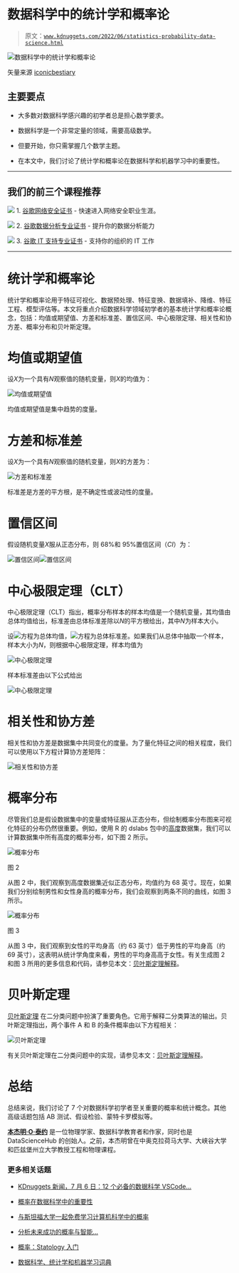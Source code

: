 # 数据科学中的统计学和概率论

> 原文：[`www.kdnuggets.com/2022/06/statistics-probability-data-science.html`](https://www.kdnuggets.com/2022/06/statistics-probability-data-science.html)

![数据科学中的统计学和概率论](img/0bc12070ef53ae8c6e6950e9dba351e1.png)

矢量来源 [iconicbestiary](https://www.freepik.com/free-vector/statistical-data-abstract-paper-tablet_1311213.htm#query=probability&position=0&from_view=search)

## 主要要点

+   大多数对数据科学感兴趣的初学者总是担心数学要求。

+   数据科学是一个非常定量的领域，需要高级数学。

+   但要开始，你只需掌握几个数学主题。

+   在本文中，我们讨论了统计学和概率论在数据科学和机器学习中的重要性。

* * *

## 我们的前三个课程推荐

![](img/0244c01ba9267c002ef39d4907e0b8fb.png) 1\. [谷歌网络安全证书](https://www.kdnuggets.com/google-cybersecurity) - 快速进入网络安全职业生涯。

![](img/e225c49c3c91745821c8c0368bf04711.png) 2\. [谷歌数据分析专业证书](https://www.kdnuggets.com/google-data-analytics) - 提升你的数据分析能力

![](img/0244c01ba9267c002ef39d4907e0b8fb.png) 3\. [谷歌 IT 支持专业证书](https://www.kdnuggets.com/google-itsupport) - 支持你的组织的 IT 工作

* * *

# 统计学和概率论

统计学和概率论用于特征可视化、数据预处理、特征变换、数据填补、降维、特征工程、模型评估等。本文将重点介绍数据科学领域初学者的基本统计学和概率论概念，包括：均值或期望值、方差和标准差、置信区间、中心极限定理、相关性和协方差、概率分布和贝叶斯定理。

# 均值或期望值

设*X*为一个具有*N*观察值的随机变量，则*X*的均值为：

![均值或期望值](img/fdc45d91217f360dbed314af17cd7778.png)

均值或期望值是集中趋势的度量。

# 方差和标准差

设*X*为一个具有*N*观察值的随机变量，则*X*的方差为：

![方差和标准差](img/4d2b3ba992055ebb728cfed1f44f7a8b.png)

标准差是方差的平方根，是不确定性或波动性的度量。

# 置信区间

假设随机变量*X*服从正态分布，则 68%和 95%置信区间（*CI*）为：

![置信区间](img/ce269266b7cc04d0b0d20259518169ad.png)![置信区间](img/6c8b65c32a75885c179cc9f44a3c02ff.png)

# 中心极限定理（CLT）

中心极限定理（CLT）指出，概率分布样本的样本均值是一个随机变量，其均值由总体均值给出，标准差由总体标准差除以*N*的平方根给出，其中*N*为样本大小。

设![方程](img/9085c58c4a0bacbbf50693572d386f2f.png)为总体均值，![方程](img/6e4e79ac38f589fcd0e6857e425ed290.png)为总体标准差。如果我们从总体中抽取一个样本，样本大小为*N*，则根据中心极限定理，样本均值为

![中心极限定理](img/5208789a488c37907750e789b4971f6f.png)

样本标准差由以下公式给出

![中心极限定理](img/d73a87c4624de5751eac76adefdc095e.png)

# 相关性和协方差

相关性和协方差是数据集中共同变化的度量。为了量化特征之间的相关程度，我们可以使用以下方程计算协方差矩阵：

![相关性和协方差](img/ab6a71e3604af755f4794d96ed7a4290.png)

# 概率分布

尽管我们总是假设数据集中的变量或特征服从正态分布，但绘制概率分布图来可视化特征的分布仍然很重要。例如，使用 R 的 dslabs 包中的[高度](https://github.com/bot13956/Bayes_theorem)数据集，我们可以计算数据集中所有高度的概率分布，如下图 2 所示。

![概率分布](img/70dee004109e494308661a045bdaa899.png)

图 2

从图 2 中，我们观察到高度数据集近似正态分布，均值约为 68 英寸。现在，如果我们分别绘制男性和女性身高的概率分布，我们会观察到两条不同的曲线，如图 3 所示。

![概率分布](img/1cd5275c9a1b90ed1b84adf5896bea21.png)

图 3

从图 3 中，我们观察到女性的平均身高（约 63 英寸）低于男性的平均身高（约 69 英寸），这表明从统计学角度来看，男性的平均身高高于女性。有关生成图 2 和图 3 所用的更多信息和代码，请参见本文：[贝叶斯定理解释](https://pub.towardsai.net/bayes-theorem-explained-66ebf8285fcc)。

# 贝叶斯定理

[贝叶斯定理](https://pub.towardsai.net/bayes-theorem-explained-66ebf8285fcc) 在二分类问题中扮演了重要角色。它用于解释二分类算法的输出。贝叶斯定理指出，两个事件 A 和 B 的条件概率由以下方程相关：

![贝叶斯定理](img/17cc4c03927aa4d8b5540ba6028caa2f.png)

有关贝叶斯定理在二分类问题中的实现，请参见本文：[贝叶斯定理解释](https://pub.towardsai.net/bayes-theorem-explained-66ebf8285fcc)。

# 总结

总结来说，我们讨论了 7 个对数据科学初学者至关重要的概率和统计概念。其他高级话题包括 AB 测试、假设检验、蒙特卡罗模拟等。

**[本杰明·O·泰约](https://www.linkedin.com/in/benjamin-o-tayo-ph-d-a2717511/)** 是一位物理学家、数据科学教育者和作家，同时也是 DataScienceHub 的创始人。之前，本杰明曾在中奥克拉荷马大学、大峡谷大学和匹兹堡州立大学教授工程和物理课程。

### 更多相关话题

+   [KDnuggets 新闻，7 月 6 日：12 个必备的数据科学 VSCode…](https://www.kdnuggets.com/2022/n27.html)

+   [概率在数据科学中的重要性](https://www.kdnuggets.com/2023/02/importance-probability-data-science.html)

+   [与斯坦福大学一起免费学习计算机科学中的概率](https://www.kdnuggets.com/learn-probability-in-computer-science-with-stanford-university-for-free)

+   [分析未来成功的概率与智能…](https://www.kdnuggets.com/2022/02/analyzing-probability-future-success-intelligence-node-attributes-evolution-model.html)

+   [概率：Statology 入门](https://www.kdnuggets.com/probability-statology-primer)

+   [数据科学、统计学和机器学习词典](https://www.kdnuggets.com/2022/05/data-science-statistics-machine-learning-dictionary.html)
